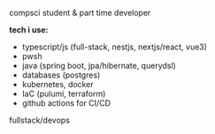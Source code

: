 compsci student & part time developer

**tech i use:**
- typescript/js (full-stack, nestjs, nextjs/react, vue3)
- pwsh
- java (spring boot, jpa/hibernate, querydsl)
- databases (postgres)
- kubernetes, docker
- IaC (pulumi, terraform)
- github actions for CI/CD

fullstack/devops
